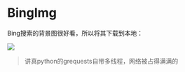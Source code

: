 # BingImg

Bing搜索的背景图很好看，所以将其下载到本地：

![](http://s.cn.bing.net/az/hprichbg/rb/TreeRiverNunavut_ZH-CN10909820346_1920x1080.jpg)

>讲真python的grequests自带多线程，网络被占得满满的
